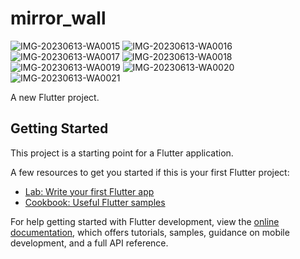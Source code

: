 # mirror_wall
![IMG-20230613-WA0015](https://github.com/amisharamani/mirror_wall_flutter/assets/130687844/c084fcd4-e6a6-4156-95ef-a358ca98cea7)
![IMG-20230613-WA0016](https://github.com/amisharamani/mirror_wall_flutter/assets/130687844/1186f3a3-60ce-4f1c-a147-39da4d421a71)
![IMG-20230613-WA0017](https://github.com/amisharamani/mirror_wall_flutter/assets/130687844/74d290d4-02ff-413a-aa20-d8f348ff17d4)
![IMG-20230613-WA0018](https://github.com/amisharamani/mirror_wall_flutter/assets/130687844/a46198cc-363e-499b-b936-cda02e308fe2)
![IMG-20230613-WA0019](https://github.com/amisharamani/mirror_wall_flutter/assets/130687844/a49beb05-8d09-411b-839d-c2dda2780037)
![IMG-20230613-WA0020](https://github.com/amisharamani/mirror_wall_flutter/assets/130687844/6f70b893-cc8f-4f7b-891c-5945f37c4d89)
![IMG-20230613-WA0021](https://github.com/amisharamani/mirror_wall_flutter/assets/130687844/ff475e6b-8f99-4e6b-b3d2-4d3ed927e015)

A new Flutter project.

## Getting Started

This project is a starting point for a Flutter application.

A few resources to get you started if this is your first Flutter project:

- [Lab: Write your first Flutter app](https://docs.flutter.dev/get-started/codelab)
- [Cookbook: Useful Flutter samples](https://docs.flutter.dev/cookbook)

For help getting started with Flutter development, view the
[online documentation](https://docs.flutter.dev/), which offers tutorials,
samples, guidance on mobile development, and a full API reference.
